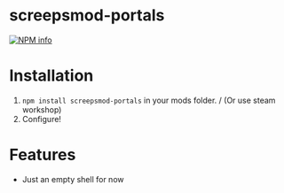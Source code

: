 # screepsmod-portals

[![NPM info](https://nodei.co/npm/screepsmod-portals.png?downloads=true)](https://npmjs.org/package/screepsmod-portals)

# Installation 

1. `npm install screepsmod-portals` in your mods folder. / (Or use steam workshop)
2. Configure!

# Features

- Just an empty shell for now